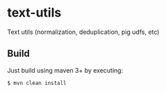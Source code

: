 # text-utils
Text utils (normalization, deduplication, pig udfs, etc)

## Build
Just build using maven 3+ by executing:
```bash
$ mvn clean install
```
